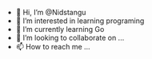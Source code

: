 - 👋 Hi, I’m @Nidstangu
- 👀 I’m interested in learning programing
- 🌱 I’m currently learning Go
- 💞️ I’m looking to collaborate on ...
- 📫 How to reach me ...

<!---
Nidstangu/Nidstangu is a ✨ special ✨ repository because its `README.md` (this file) appears on your GitHub profile.
You can click the Preview link to take a look at your changes.
--->
